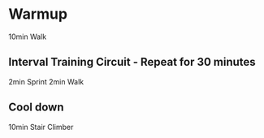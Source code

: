 # Warmup

10min Walk

## Interval Training Circuit - Repeat for 30 minutes

2min Sprint
2min Walk

## Cool down

10min Stair Climber
